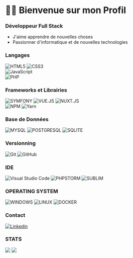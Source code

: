 <h1>👋🏽 Bienvenue sur mon Profil</h2>

### <p> Développeur Full Stack </p>
  - J'aime apprendre de nouvelles choses  
  - Passionner d'informatique et de nouvelles technologies  

### Langages
![HTML5](https://img.shields.io/badge/-HTML5-%23E44D27?style=for-the-badge&logo=html5&logoColor=ffffff)
![CSS3](https://img.shields.io/badge/-CSS3-%231572B6?style=for-the-badge&logo=css3)  
![JavaScript](https://img.shields.io/badge/javascript-%2320232a.svg?style=for-the-badge&logo=javascript&logoColor=F7DF1E)  
![PHP](https://img.shields.io/badge/php-%23777BB4.svg?style=for-the-badge&logo=php&logoColor=white)  

### Frameworks et Librairies
![SYMFONY](https://img.shields.io/badge/symfony-%2320232a.svg?style=for-the-badge&logo=symfony&logoColor=fff)
![VUE.JS](https://img.shields.io/badge/vue.js-%2320232a.svg?style=for-the-badge&logo=vue.js&logoColor=OC08D)
![NUXT.JS](https://img.shields.io/badge/nuxt.js-%2320232a.svg?style=for-the-badge&logo=nuxt.js&logoColor=00DC82)  
![NPM](https://img.shields.io/badge/NPM-%2320232a.svg?style=for-the-badge&logo=npm&logoColor=white)
![Yarn](https://img.shields.io/badge/yarn-%232C8EBB.svg?style=for-the-badge&logo=yarn&logoColor=white)

### Base de Données
![MYSQL](https://img.shields.io/badge/mysql-6C78AF.svg?style=for-the-badge&logo=mysql&logoColor=fff)
![POSTGRESQL](https://img.shields.io/badge/postgresql-4169E1.svg?style=for-the-badge&logo=postgresql&logoColor=fff)
![SQLITE](https://img.shields.io/badge/sqlite-003B57.svg?style=for-the-badge&logo=sqlite&logoColor=fff)

### Versionning
![Git](https://img.shields.io/badge/git-%23F05033.svg?style=for-the-badge&logo=git&logoColor=white)
![GitHub](https://img.shields.io/badge/github-%2320232a.svg?style=for-the-badge&logo=github&logoColor=white)

### IDE
![Visual Studio Code](https://img.shields.io/badge/Visual%20Studio%20Code-0078d7.svg?style=for-the-badge&logo=visual-studio-code&logoColor=white)
![PHPSTORM](https://img.shields.io/badge/PhpStorm-%2320232a.svg?style=for-the-badge&logo=phpstorm&logoColor=white)
![SUBLIM](https://img.shields.io/badge/sublim-FF9800.svg?style=for-the-badge&logo=sublime-text&logoColor=white)

### OPERATING SYSTEM
![WINDOWS](https://img.shields.io/badge/Windows-0078D6.svg?style=for-the-badge&logo=windows&logoColor=white)
![LINUX](https://img.shields.io/badge/ubuntu-E95420.svg?style=for-the-badge&logo=ubuntu&logoColor=white)
![DOCKER](https://img.shields.io/badge/docker-%2320232a.svg?style=for-the-badge&logo=docker&logoColor=2496ED)

### Contact 
[![Linkedin](https://img.shields.io/badge/-Michael%20CAVATA-0A66C2?style=for-the-badge&logo=Linkedin)](https://www.linkedin.com/in/michael-cavata/)

### STATS
<img src="https://github-readme-stats.vercel.app/api?username=Michael-Cavata&hide=stars&show_icons=true&theme=blueberry" />
<img src="https://github-readme-stats.vercel.app/api/top-langs/?username=Michael-Cavata&layout=compact&theme=blueberry" />
